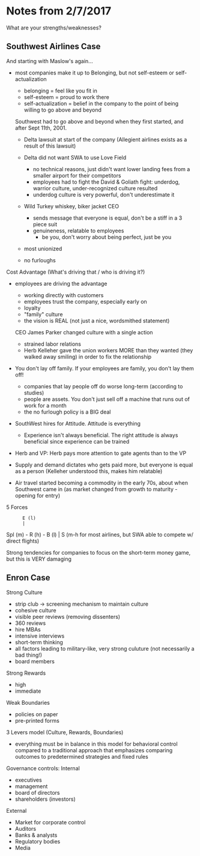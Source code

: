 # Notes from 2/7/2017 #

What are your strengths/weaknesses?

## Southwest Airlines Case ##
And starting with Maslow's again...
- most companies make it up to Belonging, but not self-esteem or
self-actualization
  - belonging = feel like you fit in
  - self-esteem = proud to work there
  - self-actualization = belief in the company to the point of being willing
  to go above and beyond

  Southwest had to go above and beyond when they first started, and after
  Sept 11th, 2001.
    - Delta lawsuit at start of the company (Allegient airlines exists as
      a result of this lawsuit)
    - Delta did not want SWA to use Love Field
      - no technical reasons, just didn't want lower landing fees from a smaller
      airport for their competitors
      - employees had to fight the David & Goliath fight: underdog, warrior
      culture, under-recognized culture resulted
      - underdog culture is very powerful, don't underestimate it

    - Wild Turkey whiskey, biker jacket CEO
      - sends message that everyone is equal, don't be a stiff in a 3 piece suit
      - genuineness, relatable to employees
        - be you, don't worry about being perfect, just be you
    - most unionized
    - no furloughs

Cost Advantage (What's driving that / who is driving it?)
- employees are driving the advantage
  - working directly with customers
  - employees trust the company, especially early on
  - loyalty
  - "family" culture
  - the vision is REAL (not just a nice, wordsmithed statement)

  CEO James Parker changed culture with a single action
  - strained labor relations
  - Herb Kelleher gave the union workers MORE than they wanted (they walked
    away smiling) in order to fix the relationship

- You don't lay off family.  If your employees are family, you don't lay them
  off!
    - companies that lay people off do worse long-term (according to studies)
    - people are assets.  You don't just sell off a machine that runs out
    of work for a month
    - the no furlough policy is a BIG deal
- SouthWest hires for Attitude.  Attitude is everything
  - Experience isn't always beneficial.  The right attitude is always beneficial
  since experience can be trained
- Herb and VP: Herb pays more attention to gate agents than to the VP
- Supply and demand dictates who gets paid more, but everyone is equal as a
person (Kelleher understood this, makes him relatable)
- Air travel started becoming a commodity in the early 70s, about when Southwest
came in (as market changed from growth to maturity - opening for entry)


5 Forces

          E (l)
          |
Spl (m) - R (h) - B (l)
          |
          S (m-h for most airlines, but SWA able to compete w/ direct flights)

Strong tendencies for companies to focus on the short-term money game, but
this is VERY damaging

## Enron Case ##
Strong Culture
- strip club -> screening mechanism to maintain culture
- cohesive culture
- visible peer reviews (removing dissenters)
- 360 reviews
- hire MBAs
- intensive interviews
- short-term thinking
- all factors leading to military-like, very strong culuture (not necessarily a bad thing!)
- board members

Strong Rewards
- high
- immediate

Weak Boundaries
- policies on paper
- pre-printed forms

3 Levers model (Culture, Rewards, Boundaries)
- everything must be in balance in this model for behavioral control
compared to a traditional approach that emphasizes comparing outcomes to predetermined strategies and fixed rules

Governance controls:
Internal
- executives
- management
- board of directors
- shareholders (investors)

External
- Market for corporate control
- Auditors
- Banks & analysts
- Regulatory bodies
- Media
